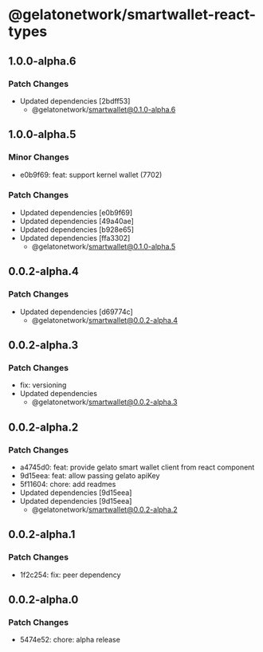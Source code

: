 # @gelatonetwork/smartwallet-react-types

## 1.0.0-alpha.6

### Patch Changes

- Updated dependencies [2bdff53]
  - @gelatonetwork/smartwallet@0.1.0-alpha.6

## 1.0.0-alpha.5

### Minor Changes

- e0b9f69: feat: support kernel wallet (7702)

### Patch Changes

- Updated dependencies [e0b9f69]
- Updated dependencies [49a40ae]
- Updated dependencies [b928e65]
- Updated dependencies [ffa3302]
  - @gelatonetwork/smartwallet@0.1.0-alpha.5

## 0.0.2-alpha.4

### Patch Changes

- Updated dependencies [d69774c]
  - @gelatonetwork/smartwallet@0.0.2-alpha.4

## 0.0.2-alpha.3

### Patch Changes

- fix: versioning
- Updated dependencies
  - @gelatonetwork/smartwallet@0.0.2-alpha.3

## 0.0.2-alpha.2

### Patch Changes

- a4745d0: feat: provide gelato smart wallet client from react component
- 9d15eea: feat: allow passing gelato apiKey
- 5f11604: chore: add readmes
- Updated dependencies [9d15eea]
- Updated dependencies [9d15eea]
  - @gelatonetwork/smartwallet@0.0.2-alpha.2

## 0.0.2-alpha.1

### Patch Changes

- 1f2c254: fix: peer dependency

## 0.0.2-alpha.0

### Patch Changes

- 5474e52: chore: alpha release
